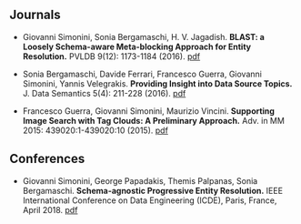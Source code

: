 ## Journals

- Giovanni Simonini, Sonia Bergamaschi, H. V. Jagadish.
**BLAST: a Loosely Schema-aware Meta-blocking Approach for Entity Resolution.**
PVLDB 9(12): 1173-1184 (2016). [pdf](stravanni.github.io/files/blast.pdf)

- Sonia Bergamaschi, Davide Ferrari, Francesco Guerra, Giovanni Simonini, Yannis Velegrakis.
**Providing Insight into Data Source Topics.**
J. Data Semantics 5(4): 211-228 (2016). [pdf](stravanni.github.io/files/jods.pdf)

- Francesco Guerra, Giovanni Simonini, Maurizio Vincini.
**Supporting Image Search with Tag Clouds: A Preliminary Approach.**
Adv. in MM 2015: 439020:1-439020:10 (2015). [pdf](stravanni.github.io/files/mm1.pdf)

## Conferences

- Giovanni Simonini, George Papadakis, Themis Palpanas, Sonia Bergamaschi.
**Schema-agnostic Progressive Entity Resolution.**
IEEE International Conference on Data Engineering (ICDE), Paris, France, April 2018.
[pdf]()